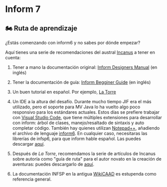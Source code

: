 # Inform 7 <Badge type="info" text="v10.1.2" />

## 🏍️ Ruta de aprendizaje

¿Estás comenzando con inform6 y no sabes por dónde empezar?

Aquí tienes una serie de recomendaciones del austral [Incanus](https://incanus.itch.io/) a tener en cuenta:

1. Tener a mano la documentación original: [Inform Designers Manual](http://www.inform-fiction.org/manual/html/index.html) (en inglés)


2. Tener la documentación de guía: [Inform Begginer Guide](http://www.inform-fiction.org/manual/about_ibg.html) (en inglés)

3. Un  buen tutorial en español. Por ejemplo, [La Torre](https://web.archive.org/web/20221213061608/http://www.caad.es/informate/infsp/downloads/INFSP_Tutorial_La_Torre.rar)

4. Un IDE a la altura del desafío. Durante mucho tiempo JIF era el más utilizado, pero el soporte para MV Java lo ha vuelto algo poco responsivo para los estándares actuales. Estos días se prefiere trabajar con [Visual Studio Code](https://code.visualstudio.com/download), que tiene múltiples extensiones para desarrollar con inform: árbol de clases, manejo/resaltado de sintaxis y auto completar código. También hay quienes utilizan [Notepad++](https://notepad-plus-plus.org/), añadiendo el archivo de lenguaje [inform6](https://intfiction.org/t/inform-6-support-in-notepad/55098/2). En cualquier caso, necesitaras las librerías de infsp6, para que inform hable español. Las puedes descargar [aquí](https://github.com/sarganar/infsp6/releases).  

5. Después de _La Torre_, recomendamos la serie de artículos de Incanus sobre autoría como "guía de ruta" para el autor novato en la creación de aventuras: puedes descargarlo de [aquí](https://incanus.caad.club/Creando_una_aventura_de_texto.epub).

6. La documentación INFSP en la antigua [WikiCAAD](https://web.archive.org/web/20221213061608/https://wiki.caad.es/Inform6_Docs) es estupenda como referencia general.
